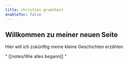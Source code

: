 ```yaml
---
title: christian gruenheit
enableToc: false
---
```


## Willkommen zu meiner neuen Seite
Hier will ich zukünftig meine kleine Geschichten erzählen

" [[notes/Wie alles begann]] "



